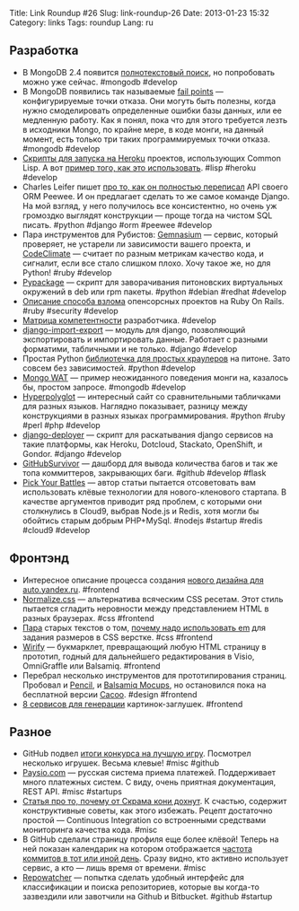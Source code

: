 Title: Link Roundup #26
Slug: link-roundup-26
Date: 2013-01-23 15:32
Category: links
Tags: roundup
Lang: ru

Разработка
----------

* В MongoDB 2.4 появится [полнотекстовый поиск](http://emptysquare.net/blog/mongodb-full-text-search/), но попробовать можно уже сейчас. #mongodb #develop
* В MongoDB появились так называемые [fail points](http://www.kchodorow.com/blog/2013/01/15/intro-to-fail-points/) — конфигурируемые точки отказа. Они могуть быть полезны, когда нужно смоделировать определенные ошибки базы данных, или ее медленную работу. Как я понял, пока что для этого требуется лезть в исходники Mongo, по крайне мере, в коде монги, на данный момент, есть только три таких программируемых точки отказа. #mongodb #develop
* [Скрипты для запуска на Heroku](https://github.com/mtravers/heroku-buildpack-cl) проектов, использующих Common Lisp. А вот [пример того, как это использовать](http://kuomarc.wordpress.com/2012/05/13/12-steps-to-build-and-deploy-common-lisp-in-the-cloud-and-comparing-rails/). #lisp #heroku #develop
* Charles Leifer пишет [про то, как он полностью переписал](http://charlesleifer.com/blog/shortcomings-in-the-django-orm-and-a-look-at-peewee-a-lightweight-alternative/) API своего ORM Peewee. И он предлагает сделать то же самое команде Django. На мой взгляд, у него получилось все консистентно, но очень уж громоздко выглядят конструкции — проще тогда на чистом SQL писать. #python #django #orm #peewee #develop
* Пара инструментов для Рубистов: [Gemnasium](https://gemnasium.com/) — сервис, который проверяет, не устарели ли зависимости вашего проекта, и [CodeClimate](https://codeclimate.com/) — считает по разным метрикам качество кода, и сигналит, если все стало слишком плохо. Хочу такое же, но для Python! #ruby #develop
* [Pypackage](https://github.com/jamescasbon/pypackage) — скрипт для заворачивания питоновских виртуальных окружений в deb или rpm пакеты. #python #debian #redhat #develop
* [Описание способа взлома](http://phenoelit.org/blog/archives/2012/12/21/let_me_github_that_for_you/index.html) опенсорсных проектов на Ruby On Rails. #ruby #security #develop
* [Матрица компетентности](http://www.indiangeek.net/wp-content/uploads/Programmer%20competency%20matrix.htm) разработчика. #develop
* [django-import-export](https://github.com/bmihelac/django-import-export) — модуль для django, позволяющий экспортировать и импортировать данные. Работает с разными форматими, табличными и не только. #django #develop
* Простая Python [библиотечка для простых краулеров](https://github.com/bbrodriges/pholcidae) на питоне. Зато совсем без зависимостей. #python #develop
* [Mongo WAT](http://www.kchodorow.com/blog/2012/12/27/mongodb-puzzlers-1/) — пример неожиданного поведения монги на, казалось бы, простом запросе. #mongodb #develop
* [Hyperpolyglot](http://hyperpolyglot.org/scripting) — интересный сайт со сравнительными табличками для разных языков. Наглядно показывает, разницу между конструкциями в разных языках программирования. #python #ruby #perl #php #develop
* [django-deployer](https://github.com/natea/django-deployer) — скрипт для раскатывания django сервисов на такие платформы, как Heroku, Dotcloud, Stackato, OpenShift, и Gondor. #django #develop
* [GitHubSurvivor](https://github.com/99designs/githubsurvivor) — дашборд для вывода количества багов и так же топа коммиттеров, закрывающих баги. #github #develop #flask
* [Pick Your Battles](http://zef.me/4235/pick-your-battles) — автор статьи пытается отсоветовать вам использовать клёвые технологии для нового-кленового стартапа. В качестве аргументов приводит ряд проблем, с которыми они столкнулись в Cloud9, выбрав Node.js и Redis, хотя могли бы обойтись старым добрым PHP+MySql. #nodejs #startup #redis #cloud9 #develop

Фронтэнд
--------

* Интересное описание процесса создания [нового дизайна для auto.yandex.ru](http://www.artlebedev.ru/everything/yandex/auto/process/). #frontend
* [Normalize.css](https://github.com/necolas/normalize.css) — альтернатива всяческим CSS ресетам. Этот стиль пытается сгладить неровности между представлением HTML в разных браузерах. #css #frontend
* [Пара](http://www.alistapart.com/articles/howtosizetextincss/) старых текстов о том, [почему надо использовать em](http://clagnut.com/blog/348/) для задания размеров в CSS верстке. #css #frontend
* [Wirify](http://www.wirify.com/) — букмарклет, превращающий любую HTML страницу в прототип, годный для дальнейшего редактирования в Visio, OmniGraffle или Balsamiq. #frontend
* Перебрал несколько инструментов для прототипирования страниц. Пробовал и [Pencil](http://pencil.evolus.vn/), и [Balsamiq Mocups](http://www.balsamiq.com/), но остановился пока на бесплатной версии [Cacoo](https://cacoo.com/). #design #frontend
* [8 сервисов для генерации](http://net.tutsplus.com/articles/web-roundups/the-top-8-placeholders-for-web-designers/) картинок-заглушек. #frontend

Разное
------

* GitHub подвел [итоги конкурса на лучшую игру](https://github.com/blog/1337-github-game-off-winners). Посмотрел несколько игрушек. Весьма клевые! #misc #github
* [Paysio.com](https://paysio.com/) — русская система приема платежей. Поддерживает много платежных систем. С виду, очень приятная документация, REST API. #misc #startups
* [Статья про то, почему от Скрама кони дохнут](http://habrahabr.ru/post/163413/). К счастью, содержит конструктивные советы, как этого избежать. Рецепт достаточно простой — Continuous Integration со встроенными средствами мониторинга качества кода. #misc
* В GitHub сделали страницу профиля еще более клёвой! Теперь на ней показан календарик на котором отображается <a href="https://github.com/blog/1360-introducing-contributions">частота коммитов в тот или иной день</a>. Сразу видно, кто активно использует сервис, а кто — лишь время от времени. #misc
* [Repowatcher](http://www.repowatcher.com/) — попытка сделать удобный интерфейс для классификации и поиска репозиториев, которые вы когда-то зазвездили или завотчили на Github и Bitbucket. #github #startup
